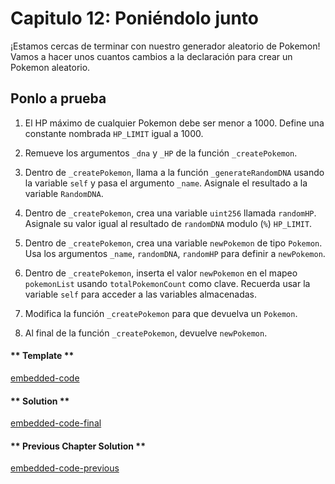 <!-- Add translation for the following page: https://vyper.fun/#/1/putting_it_together
Do NOT change the code below. The below code runs the code editor -->

# Capitulo 12: Poniéndolo junto
 
¡Estamos cercas de terminar con nuestro generador aleatorio de Pokemon! Vamos a hacer unos cuantos cambios a la declaración para crear un Pokemon aleatorio.

## Ponlo a prueba

1. El HP máximo de cualquier Pokemon debe ser menor a 1000. Define una constante nombrada `HP_LIMIT` igual a 1000.

2. Remueve los argumentos `_dna` y `_HP` de la función `_createPokemon`.

3. Dentro de `_createPokemon`, llama a la función `_generateRandomDNA` usando la variable `self` y pasa el argumento `_name`. Asignale el resultado a la variable `RandomDNA`.

4. Dentro de `_createPokemon`, crea una variable `uint256` llamada `randomHP`. Asignale su valor igual al resultado de `randomDNA` modulo (`%`) `HP_LIMIT`.

5. Dentro de `_createPokemon`, crea una variable `newPokemon` de tipo `Pokemon`. Usa los argumentos `_name`, `randomDNA`, `randomHP` para definir a `newPokemon`.

6. Dentro de `_createPokemon`, inserta el valor `newPokemon` en el mapeo `pokemonList` usando  `totalPokemonCount` como clave. Recuerda usar la variable `self` para acceder a las variables almacenadas.

7. Modifica la función `_createPokemon` para que devuelva un `Pokemon`.

8. Al final de la función `_createPokemon`, devuelve `newPokemon`.

<!-- tabs:start -->

#### ** Template **

[embedded-code](../assets/1/1.12-template-code.vy ':include :type=code embed-template')

#### ** Solution **

[embedded-code-final](../assets/1/1.12-finished-code.vy ':include :type=code embed-final')

#### ** Previous Chapter Solution **

[embedded-code-previous](../assets/1/1.11-finished-code.vy ':include :type=code embed-previous')

<!-- tabs:end -->
